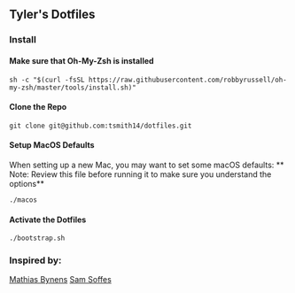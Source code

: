 ## Tyler's Dotfiles

### Install
#### Make sure that Oh-My-Zsh is installed

`sh -c "$(curl -fsSL https://raw.githubusercontent.com/robbyrussell/oh-my-zsh/master/tools/install.sh)"`

#### Clone the Repo

`git clone git@github.com:tsmith14/dotfiles.git`

#### Setup MacOS Defaults
When setting up a new Mac, you may want to set some macOS defaults:
** Note: Review this file before running it to make sure you understand the options**

`./macos`

#### Activate the Dotfiles

`./bootstrap.sh`


### Inspired by:
[Mathias Bynens](https://github.com/mathiasbynens/dotfiles)
[Sam Soffes](https://github.com/soffes/dotfiles)
